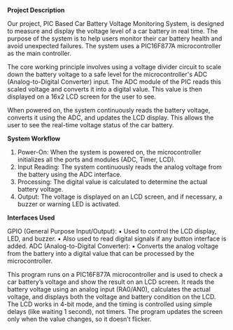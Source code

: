 **Project Description**

Our project, PIC Based Car Battery Voltage Monitoring System, is designed to measure and display the voltage 
level of a car battery in real time. The purpose of the system is to help users monitor their car battery health 
and avoid unexpected failures. The system uses a PIC16F877A microcontroller as the main controller.

The core working principle involves using a voltage divider circuit to scale down the battery voltage to a safe 
level for the microcontroller's ADC (Analog-to-Digital Converter) input. The ADC module of the PIC reads this 
scaled voltage and converts it into a digital value. This value is then displayed on a 16x2 LCD screen for the 
user to see.

When powered on, the system continuously reads the battery voltage, converts it using the ADC, and updates the 
LCD display. This allows the user to see the real-time voltage status of the car battery.


****System Workflow****

1. Power-On: When the system is powered on, the microcontroller initializes all the ports
and modules (ADC, Timer, LCD).
2. Input Reading: The system continuously reads the analog voltage from the battery using
the ADC interface.
3. Processing: The digital value is calculated to determine the actual battery voltage.
4. Output: The voltage is displayed on an LCD screen, and if necessary, a buzzer or warning
LED is activated.


****Interfaces Used****

GPIO (General Purpose Input/Output):
▪ Used to control the LCD display, LED, and buzzer.
▪ Also used to read digital signals if any button interface is added.
ADC (Analog-to-Digital Converter):
▪ Converts the analog voltage from the battery into a digital value that can be processed by
the microcontroller.


This program runs on a PIC16F877A microcontroller and is used to check a car battery’s
voltage and show the result on an LCD screen. It reads the battery voltage using an analog input
(RA0/AN0), calculates the actual voltage, and displays both the voltage and battery condition on
the LCD. The LCD works in 4-bit mode, and the timing is controlled using simple delays (like
waiting 1 second), not timers. The program updates the screen only when the value changes, so it
doesn’t flicker.

